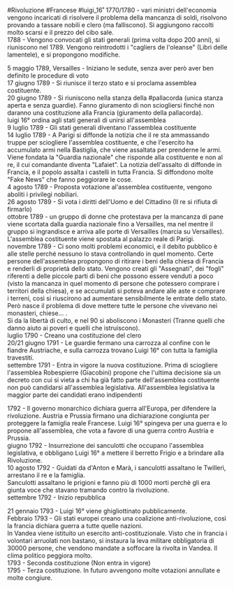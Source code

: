 #Rivoluzione #Francese #luigi_16˚ 
1770/1780 - vari ministri dell'economia vengono incaricati di risolvere il problema della mancanza di soldi, risolvono provando a tassare nobili e clero (ma falliscono). Si aggiungono raccolti molto scarsi e il prezzo del cibo sale.  
1788 - Vengono convocati gli stati generali (prima volta dopo 200 anni), si riuniscono nel 1789. Vengono reintrodotti i "cagliers de l'oleanse" (Libri delle lamentele), e si propongono modifiche.  

5 maggio 1789, Versailles - Iniziano le sedute, senza aver però aver ben definito le procedure di voto  
17 giugno 1789 - Si riunisce il terzo stato e si proclama assemblea costituente.  
20 giugno 1789 - Si riuniscono nella stanza della #pallacorda (unica stanza aperta e senza guardie). Fanno giuramento di non sciogliersi finché non daranno una costituzione alla Francia (giuramento della pallacorda).  
luigi 16° ordina agli stati generali di unirsi all'assemblea  
9 luglio 1789 - Gli stati generali diventano l'assemblea costituente  
14 luglio 1789 - A Parigi si diffonde la notizia che il re sta ammassando truppe per sciogliere l'assemblea costituente, e che l'esercito ha accumulato armi nella Bastiglia, che viene assaltata per prenderne le armi. Viene fondata la "Guardia nazionale" che risponde alla costituente e non al re, il cui comandante diventa "Lafaiet". La notizia dell'assalto di diffonde in Francia, e il popolo assalta i castelli in tutta Francia. Si diffondono molte "Fake News" che fanno peggiorare le cose.  
4 agosto 1789 - Proposta votazione al'assemblea costituente, vengono aboliti i privilegi nobiliari.  
26 agosto 1789 - Si vota i diritti dell'Uomo e del Cittadino (Il re si rifiuta di firmarlo)  
ottobre 1789 - un gruppo di donne che protestava per la mancanza di pane viene scortata dalla guardia nazionale fino a Versailles, ma nel mentre il gruppo si ingrandisce e arriva alle porte di Versailles (marcia su Versailles). L'assemblea costituente viene spostata al palazzo reale di Parigi.  
novembre 1789 - Ci sono molti problemi economici, e il debito pubblico è alle stelle perché nessuno lo stava controllando in quel momento. Certe persone dell'assemblea propongono di ritirare i beni della chiesa di Francia e renderli di proprietà dello stato. Vengono creati gli "Assegnati", dei "fogli" riferenti a delle piccole parti di beni che possono essere venduti a poco (visto la mancanza in quel momento di persone che potessero comprare i territori della chiesa), e se accumulati si poteva andare alle aste e comprare i terreni, così si riuscirono ad aumentare sensibilmente le entrate dello stato. Però nasce il problema di dove mettere tutte le persone che vivevano nei monasteri, chiese... .  
Si da la libertà di culto, e nel 90 si aboliscono i Monasteri (Tranne quelli che danno aiuto ai poveri e quelli che istruiscono).  
luglio 1790 - Creano una costituzione del clero  
20/21 giugno 1791 - Le guardie fermano una carrozza al confine con le fiandre Austriache, e sulla carrozza trovano Luigi 16° con tutta la famiglia travestiti.  
settembre 1791 - Entra in vigore la nuova costituzione. Prima di sciogliere l'assemblea Robespierre (Giacobini) propone che l'ultima decisione sia un decreto con cui si vieta a chi ha già fatto parte dell'assemblea costituente non può candidarsi all'assemblea legislativa. All'assemblea legislativa la maggior parte dei candidati erano indipendenti  

1792 - Il governo monarchico dichiara guerra all'Europa, per difendere la rivoluzione. Austria e Prussia firmano una dichiarazione congiunta per proteggere la famiglia reale Francese. Luigi 16° spingeva per una guerra e lo propone all'assemblea, che vota a favore di una guerra contro Austria e Prussia.  
giugno 1792 - Insurrezione dei sanculotti che occupano l'assemblea legislativa, e obbligano Luigi 16° a mettere il berretto Frigio e a brindare alla Rivoluzione.   
10 agosto 1792 - Guidati da d'Anton e Marà, i sanculotti assaltano le Twillerì, arrestano il re e la famiglia.  
Sanculotti  assaltano le prigioni e fanno più di 1000 morti perchè gli era giunta voce che stavano tramando contro la rivoluzione.  
settembre 1792 - Inizio repubblica  

21 gennaio 1793 - Luigi 16° viene ghigliottinato pubblicamente.   
Febbraio 1793 - Gli stati europei creano una coalizione anti-rivoluzione, così la francia dichiara guerra a tutte quelle nazioni.  
In Vandea viene istituito un esercito anti-costituzionale. Visto che in francia i volontari arruolati non bastano, si instaura la leva militare obbligatoria di 30000 persone, che vendono mandate a soffocare la rivolta in Vandea. Il clima politico peggiora molto.  
1793 - Seconda costituzione (Non entra in vigore)  
1795 - Terza costituzione. In futuro avvengono molte votazioni annullate e molte congiure.  

